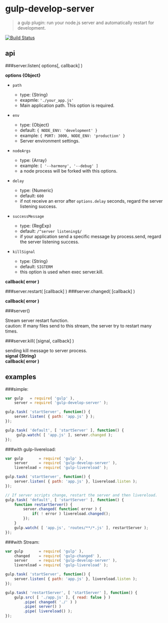 gulp-develop-server
====================

> a gulp plugin: run your node.js server and automatically restart for development.

[![Build Status](http://img.shields.io/travis/narirou/gulp-develop-server/master.svg?style=flat)](https://travis-ci.org/narirou/gulp-develop-server)


<!-- installation
------------

```bash
npm install --save-dev gulp-develop-server
```
 -->



api
---
###server.listen( options[, callback] )

**options {Object}**  

- `path`  
    - type: {String}
    - exapmle: `'./your_app.js'`
    - Main application path. This option is required.

- `env`  
    - type: {Object}  
    - default: `{ NODE_ENV: 'development' }`  
    - example: `{ PORT: 3000, NODE_ENV: 'production' }`  
    - Server environment settings.  

- `nodeArgs`  
    - type: {Array}  
    - example: `[ '--harmony', '--debug' ]`  
    - a node process will be forked with this options.  

- `delay`   
    - type: {Numeric}  
    - default: `600`  
    - if not receive an error after `options.delay` seconds, regard the server listening success.

- `successMessage`  
    - type: {RegExp}
    - default: `/^server listening$/`  
    - if your application send a specific message by process.send, regard the server listening success.

- `killSignal`  
    - type: {String}
    - default: `SIGTERM`
    - this option is used when exec server.kill.

**callback( error )**  


###server.restart( [callback] )
###server.changed( [callback] )

**callback( error )**  


###server()

Stream server restart function.  
caution: If many files send to this stream, the server try to restart many times.  


###server.kill( [signal, callback] )

sending kill message to server process.  
**signal {String}**  
**callback( error )**  





examples
--------

###simple:

```javascript
var gulp   = require( 'gulp' ),
    server = require( 'gulp-develop-server' );

gulp.task( 'startServer', function() {
    server.listen( { path: 'app.js' } );
});

gulp.task( 'default', [ 'startServer' ], function() {
     gulp.watch( [ 'app.js' ], server.changed );
});
```


###with gulp-livereload:

```javascript
var gulp       = require( 'gulp' ),
    server     = require( 'gulp-develop-server' ),
    livereload = require( 'gulp-livereload' );

gulp.task( 'startServer', function() {
    server.listen( { path: 'app.js' }, livereload.listen );
});

// If server scripts change, restart the server and then livereload.
gulp.task( 'default', [ 'startServer' ], function() {
    function restartServer() {
        server.changed( function( error ) {
            if( ! error ) livereload.changed();
        });
    }
    gulp.watch( [ 'app.js', 'routes/**/*.js' ], restartServer );
});
```



###with Stream:

```javascript
var gulp       = require( 'gulp' ),
    changed    = require( 'gulp-changed' ),
    server     = require( 'gulp-develop-server' ),
    livereload = require( 'gulp-livereload' );

gulp.task( 'startServer', function() {
    server.listen( { path: 'app.js' }, livereload.listen );
});

gulp.task( 'restartServer', [ 'startServer' ], function() {
    gulp.src( [ './app.js' ], { read: false } )
        .pipe( changed( './' ) )
        .pipe( server() )
        .pipe( livereload() );
});
```
